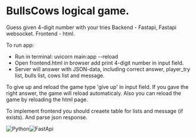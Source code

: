 # BullsCows logical game.
Guess given 4-digit number with your tries
Backend - Fastapi, Fastapi websocket.
Frontend - html.

To run app: 
- Run in terminal: uvicorn main:app --reload
- Open frontend.html in browser add print 4-digit number in input field.
- Server will answer with JSON-data, including correct answer, 
player_try list, bulls list, cows list and message.

To give up and reload the game type 'give up' in input field.
If you gave the right answer, the game will reload automaticaly.
Also you can reload the game by reloading the html page.

To implement frontend you should creaete table for lists and 
message (if exists). And parse json response.

![Python](https://img.shields.io/badge/python-v3.10-yellowblue)![FastApi](https://img.shields.io/badge/fastapi-v0.85.1-green)
